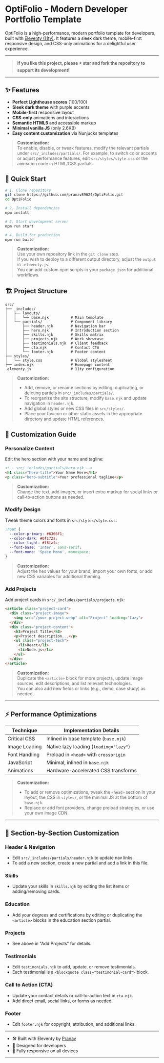 # OptiFolio - Modern Developer Portfolio Template

OptiFolio is a high-performance, modern portfolio template for developers, built with [Eleventy (11ty)](https://www.11ty.dev/). It features a sleek dark theme, mobile-first responsive design, and CSS-only animations for a delightful user experience.

---

> **If you like this project, please ⭐ star and fork the repository to support its development!**  

---

## ✨ Features

- **Perfect Lighthouse scores** (100/100)
- **Sleek dark theme** with purple accents
- **Mobile-first** responsive layout
- **CSS-only** animations and interactions
- **Semantic HTML5** and accessible markup
- **Minimal vanilla JS** (only 2.6KB)
- **Easy content customization** via Nunjucks templates

> **Customization:**  
> To enable, disable, or tweak features, modify the relevant partials under `src/_includes/partials/`. For example, to switch color accents or adjust performance features, edit `src/styles/style.css` or the animation code in HTML/CSS partials.

## 🚀 Quick Start

```bash
# 1. Clone repository
git clone https://github.com/pranav89624/OptiFolio.git
cd OptiFolio

# 2. Install dependencies
npm install

# 3. Start development server
npm run start

# 4. Build for production
npm run build
```

> **Customization:**  
> Use your own repository link in the `git clone` step.  
> If you wish to deploy to a different output directory, adjust the `output` in `.eleventy.js`.  
> You can add custom npm scripts in your `package.json` for additional workflows.

## 🏗 Project Structure

```
src/
├── _includes/
│   ├── layouts/
│   │   └── base.njk          # Main template
│   └── partials/             # Component library
│       ├── header.njk        # Navigation bar
│       ├── hero.njk          # Introduction section  
│       ├── skills.njk        # Skills matrix
│       ├── projects.njk      # Work showcase
│       ├── testimonials.njk  # Client feedback
│       ├── cta.njk           # Contact CTA
│       └── footer.njk        # Footer content
├── styles/
│   └── style.css             # Global stylesheet
├── index.njk                 # Homepage content
.eleventy.js                  # 11ty configuration
```

> **Customization:**  
> - Add, remove, or rename sections by editing, duplicating, or deleting partials in `src/_includes/partials/`.  
> - To reorganize the site structure, modify `base.njk` and update navigation in `header.njk`.  
> - Add global styles or new CSS files in `src/styles/`.  
> - Place your favicon or other static assets in the appropriate directory and update HTML references.

## 🎨 Customization Guide

### Personalize Content

Edit the hero section with your name and tagline:
```html
<!-- src/_includes/partials/hero.njk -->
<h1 class="hero-title">Your Name Here</h1>
<p class="hero-subtitle">Your professional tagline</p>
```
> **Customization:**  
> Change the text, add images, or insert extra markup for social links or call-to-action buttons as needed.

### Modify Design

Tweak theme colors and fonts in `src/styles/style.css`:
```css
:root {
  --color-primary: #6366f1;
  --color-dark: #0f172a;
  --color-light: #f8fafc;
  --font-base: 'Inter', sans-serif;
  --font-mono: 'Space Mono', monospace;
}
```
> **Customization:**  
> Adjust the hex values for your brand, import your own fonts, or add new CSS variables for additional theming.

### Add Projects

Add project cards in `src/_includes/partials/projects.njk`:
```html
<article class="project-card">
  <div class="project-image">
    <img src="/your-project.webp" alt="Project" loading="lazy">
  </div>
  <div class="project-content">
    <h3>Project Title</h3>
    <p>Project description...</p>
    <ul class="project-tech">
      <li>React</li>
      <li>Node.js</li>
    </ul>
  </div>
</article>
```
> **Customization:**  
> Duplicate the `<article>` block for more projects, update image sources, edit descriptions, and list relevant technologies.  
> You can also add new fields or links (e.g., demo, case study) as needed.

---

## ⚡ Performance Optimizations

| Technique         | Implementation Details                   |
|-------------------|------------------------------------------|
| Critical CSS      | Inlined in base template (`base.njk`)    |
| Image Loading     | Native lazy loading (`loading="lazy"`)   |
| Font Handling     | Preload in `<head>` with `crossorigin`   |
| JavaScript        | Minimal, inlined in `base.njk`           |
| Animations        | Hardware-accelerated CSS transforms      |

> **Customization:**  
> - To add or remove optimizations, tweak the `<head>` section in your layout, the CSS in `styles/`, or the minimal JS at the bottom of `base.njk`.  
> - Replace or add font providers, change preload strategies, or use your own image CDN.

---

## 🤝 Section-by-Section Customization

### Header & Navigation

- Edit `src/_includes/partials/header.njk` to update nav links.  
- To add a new section, create a new partial and add a link in this file.

### Skills

- Update your skills in `skills.njk` by editing the list items or adding/removing cards.

### Education

- Add your degrees and certifications by editing or duplicating the `<article>` blocks in the education section partial.

### Projects

- See above in "Add Projects" for details.

### Testimonials

- Edit `testimonials.njk` to add, update, or remove testimonials.  
- Each testimonial is a `<blockquote class="testimonial-card">` block.

### Call to Action (CTA)

- Update your contact details or call-to-action text in `cta.njk`.  
- Add direct email, social links, or forms as needed.

### Footer

- Edit `footer.njk` for copyright, attribution, and additional links.

---

- 🛠 Built with Eleventy by [Pranav](https://github.com/pranav89624)
- 🎨 Designed for developers
- 📱 Fully responsive on all devices

---